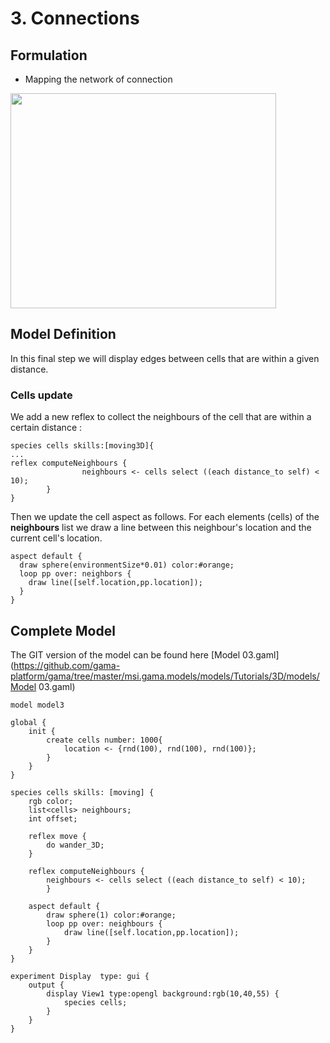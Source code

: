 # 3. Connections









## Formulation
  * Mapping the network of connection

<a href='http://www.youtube.com/watch?feature=player_embedded&v=6ZlBU6xTcfw' target='_blank'><img src='http://img.youtube.com/vi/6ZlBU6xTcfw/0.jpg' width='425' height=344 /></a>





## Model Definition
In this final step we will display edges between cells that are within a given distance.

### Cells update

We add a new reflex to collect the neighbours of the cell that are within a certain distance :

```
species cells skills:[moving3D]{
...
reflex computeNeighbours {
                neighbours <- cells select ((each distance_to self) < 10);
        }  	
}
```

Then we update the cell aspect as follows. For each elements (cells) of the **neighbours** list we draw a line between this neighbour's location and the current cell's location.
```
aspect default {
  draw sphere(environmentSize*0.01) color:#orange;
  loop pp over: neighbors {
    draw line([self.location,pp.location]);
  }	
}
```





## Complete Model

The GIT version of the model can be found here [Model 03.gaml](https://github.com/gama-platform/gama/tree/master/msi.gama.models/models/Tutorials/3D/models/Model 03.gaml)

```
model model3   

global {
	init { 
		create cells number: 1000{ 
			location <- {rnd(100), rnd(100), rnd(100)};	
		} 
	}  
} 
    
species cells skills: [moving] {  
	rgb color;
	list<cells> neighbours;
	int offset;
	
	reflex move {
		do wander_3D;	
	}	
	
	reflex computeNeighbours {
		neighbours <- cells select ((each distance_to self) < 10);
        }
		
	aspect default {
		draw sphere(1) color:#orange;
		loop pp over: neighbours {
			draw line([self.location,pp.location]);
		}	
	}
}

experiment Display  type: gui {
	output {
		display View1 type:opengl background:rgb(10,40,55) {
			species cells;
		}
	}
}
```